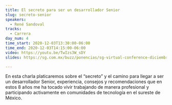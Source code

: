 ```yaml
---
title: El secreto para ser un desarrollador Senior
slug: secreto-senior
speakers:
  - René Sandoval
tracks:
  - Carrera
day_num: 4
time_start: 2020-12-03T13:30:00-06:00
time_end: 2020-12-03T14:15:00-06:00
video: https://youtu.be/TwIzs3W_sDY
slides: https://sg.com.mx/buzz/ponencias/sg-virtual-conference-diciembre-2020/el-secreto-para-ser-un-desarrollador-senior

---
```


En esta charla platicaremos sobre el “secreto” y el camino para llegar a ser un desarrollador Senior, experiencia, consejos y recomendaciones que en estos 8 años me ha tocado vivir trabajando de manera profesional y participando activamente en comunidades de tecnología en el sureste de México.